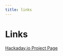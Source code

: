```yaml
---
title: links
---
```

# Links

[Hackaday.io Project Page](https://hackaday.io/project/28555-esp8266-max7219-dot-matrix-display-as-mqtt-client)